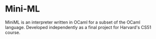 # Mini-ML
MiniML is an interpreter written in OCaml for a subset of the OCaml language. Developed independently as a final project for Harvard's CS51 course.
